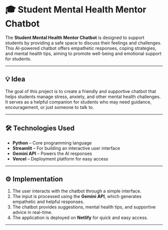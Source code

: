 # 🎓 Student Mental Health Mentor Chatbot

The **Student Mental Health Mentor Chatbot** is designed to support students by providing a safe space to discuss their feelings and challenges. This AI-powered chatbot offers empathetic responses, coping strategies, and mental health tips, aiming to promote well-being and emotional support for students.

---

## 💡 **Idea**

The goal of this project is to create a friendly and supportive chatbot that helps students manage stress, anxiety, and other mental health challenges. It serves as a helpful companion for students who may need guidance, encouragement, or just someone to talk to.

---

## 🛠️ **Technologies Used**

- **Python** – Core programming language  
- **Streamlit** – For building an interactive user interface  
- **Gemini API** – Powers the AI responses  
- **Vercel** – Deployment platform for easy access  

---

## ⚙️ **Implementation**

1. The user interacts with the chatbot through a simple interface.  
2. The input is processed using the **Gemini API**, which generates empathetic and helpful responses.  
3. The chatbot provides suggestions, mental health tips, and supportive advice in real-time.  
4. The application is deployed on **Netlify** for quick and easy access.  

---

